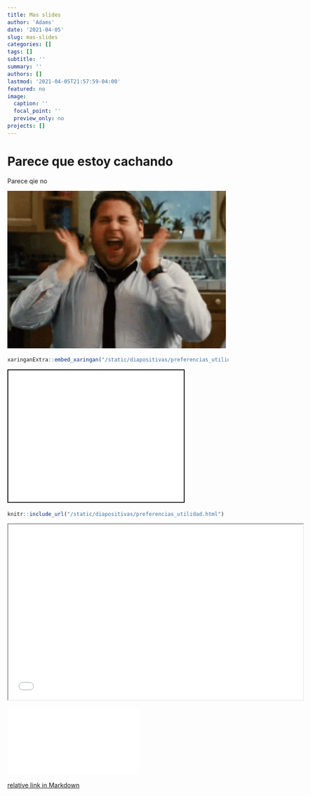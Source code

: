 ```yaml
---
title: Mas slides
author: 'Adams'
date: '2021-04-05'
slug: mas-slides
categories: []
tags: []
subtitle: ''
summary: ''
authors: []
lastmod: '2021-04-05T21:57:59-04:00'
featured: no
image:
  caption: ''
  focal_point: ''
  preview_only: no
projects: []
---
```


<script src="{{< blogdown/postref >}}index_files/fitvids/fitvids.min.js"></script>

# Parece que estoy cachando

Parece qie no

![yey](yey.gif)

``` r
xaringanExtra::embed_xaringan("/static/diapositivas/preferencias_utilidad.html", "4:3")
```

<div class="shareagain" style="min-width:300px;margin:1em auto;">
<iframe src="/static/diapositivas/preferencias_utilidad.html" width="400" height="300" style="border:2px solid currentColor;" loading="lazy" allowfullscreen></iframe>
<script>fitvids('.shareagain', {players: 'iframe'});</script>
</div>

``` r
knitr::include_url("/static/diapositivas/preferencias_utilidad.html")
```

<iframe src="/static/diapositivas/preferencias_utilidad.html" width="672" height="400px">
</iframe>

![relative link in Markdown](/post/mas-slides/preferencias_utilidad.html)

[relative link in Markdown](/post/mas-slides/preferencias_utilidad.html)
